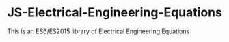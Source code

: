 # JS-Electrical-Engineering-Equations
This is an ES6/ES2015 library of Electrical Engineering Equations

